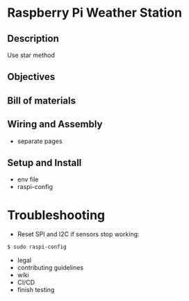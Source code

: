 # Raspberry Pi Weather Station
## Description
Use star method


## Objectives


## Bill of materials

## Wiring and Assembly
- separate pages

## Setup and Install
- env file
- raspi-config

# Troubleshooting
- Reset SPI and I2C if sensors stop working:
```bash
$ sudo raspi-config
```

- legal
- contributing guidelines
- wiki
- CI/CD
- finish testing